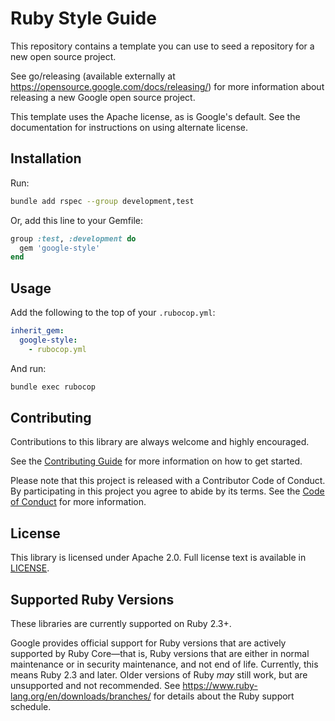 # Ruby Style Guide

This repository contains a template you can use to seed a repository for a
new open source project.

See go/releasing (available externally at
https://opensource.google.com/docs/releasing/) for more information about
releasing a new Google open source project.

This template uses the Apache license, as is Google's default.  See the
documentation for instructions on using alternate license.

## Installation

Run:

```bash
bundle add rspec --group development,test
```

Or, add this line to your Gemfile:

```ruby
group :test, :development do
  gem 'google-style'
end
```

## Usage

Add the following to the top of your `.rubocop.yml`:

```yaml
inherit_gem:
  google-style:
    - rubocop.yml
```

And run:

```bash
bundle exec rubocop
```

## Contributing

Contributions to this library are always welcome and highly encouraged.

See the [Contributing
Guide](CONTRIBUTING.md)
for more information on how to get started.

Please note that this project is released with a Contributor Code of Conduct. By
participating in this project you agree to abide by its terms. See the [Code of
Conduct](CODE_OF_CONDUCT.md)
for more information.

## License

This library is licensed under Apache 2.0. Full license text is available in
[LICENSE](LICENSE).

## Supported Ruby Versions

These libraries are currently supported on Ruby 2.3+.

Google provides official support for Ruby versions that are actively supported
by Ruby Core—that is, Ruby versions that are either in normal maintenance or
in security maintenance, and not end of life. Currently, this means Ruby 2.3
and later. Older versions of Ruby _may_ still work, but are unsupported and not
recommended. See https://www.ruby-lang.org/en/downloads/branches/ for details
about the Ruby support schedule.
